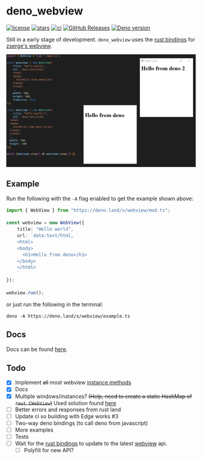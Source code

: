 # deno_webview
[![license](https://img.shields.io/github/license/eliassjogreen/deno_webview)](https://github.com/eliassjogreen/deno_webview/blob/master/LICENSE)
[![stars](https://img.shields.io/github/stars/eliassjogreen/deno_webview)](https://github.com/eliassjogreen/deno_webview/stargazers)
[![ci](https://github.com/eliassjogreen/deno_webview/workflows/ci/badge.svg)](https://github.com/eliassjogreen/deno_webview/actions)
[![GitHub Releases](https://img.shields.io/github/downloads/eliassjogreen/deno_webview/latest/total)](https://github.com/eliassjogreen/deno_webview/releases/latest/)
[![Deno version](https://img.shields.io/badge/deno-0.36.0-success)](https://github.com/denoland/deno)

Still in a early stage of development. `deno_webview` uses the [rust bindings](https://github.com/Boscop/web-view) for [zserge's webview](https://github.com/zserge/webview).

![Example image](images/deno_webview.png)

## Example
Run the following with the `-A` flag enabled to get the example shown above:
```ts
import { WebView } from "https://deno.land/x/webview/mod.ts";

const webview = new WebView({
    title: "Hello world",
    url: `data:text/html,
    <html>
    <body>
      <h1>Hello from deno</h1>
    </body>
    </html>
    `
});

webview.run();
```
or just run the following in the terminal:
```
deno -A https://deno.land/x/webview/example.ts
```

## Docs
Docs can be found [here](https://deno.land/x/webview/mod.ts?doc).

## Todo
- [x] Implement ~~all~~ most webview [instance methods](https://docs.rs/web-view/0.6.0/web_view/struct.WebView.html)
- [x] Docs
- [x] Multiple windows/instances? ~~(Help, need to create a static HashMap of `*mut CWebView`)~~ Used solution found [here](https://github.com/crabmusket/deno_sqlite_plugin/blob/2df9e495f34d246881de0b48c9c79cc9e271abeb/src/lib.rs#L18)
- [ ] Better errors and responses from rust land
- [ ] Update ci so building with Edge works #3
- [ ] Two-way deno bindings (to call deno from javascript)
- [ ] More examples
- [ ] Tests
- [ ] Wait for the [rust bindings](https://github.com/Boscop/web-view) to update to the latest [webview](https://github.com/zserge/webview) api.
    - [ ] Polyfill for new API?
